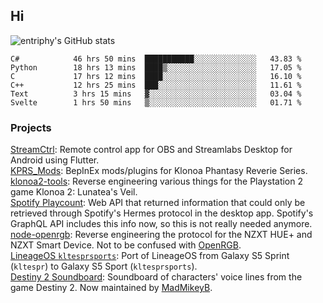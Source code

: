 ## Hi
![entriphy's GitHub stats](https://github-readme-stats.vercel.app/api?username=entriphy&show_icons=true&title_color=2196F3&bg_color=212121&text_color=FAFAFA&hide_border=true)
<!--START_SECTION:waka-->

```text
C#            46 hrs 50 mins  ███████████░░░░░░░░░░░░░░   43.83 %
Python        18 hrs 13 mins  ████▒░░░░░░░░░░░░░░░░░░░░   17.05 %
C             17 hrs 12 mins  ████░░░░░░░░░░░░░░░░░░░░░   16.10 %
C++           12 hrs 25 mins  ███░░░░░░░░░░░░░░░░░░░░░░   11.61 %
Text          3 hrs 15 mins   ▓░░░░░░░░░░░░░░░░░░░░░░░░   03.04 %
Svelte        1 hrs 50 mins   ▒░░░░░░░░░░░░░░░░░░░░░░░░   01.71 %
```

<!--END_SECTION:waka-->
### Projects
[StreamCtrl](https://play.google.com/store/apps/details?id=dev.t4ils.obs_remote): Remote control app for OBS and Streamlabs Desktop for Android using Flutter.<br>
[KPRS_Mods](https://github.com/entriphy/KPRS_Mods): BepInEx mods/plugins for Klonoa Phantasy Reverie Series.<br>
[klonoa2-tools](https://github.com/entriphy/klonoa2-tools): Reverse engineering various things for the Playstation 2 game Klonoa 2: Lunatea's Veil.<br>
[Spotify Playcount](https://github.com/entriphy/sp-playcount-librespot): Web API that returned information that could only be retrieved through Spotify's Hermes protocol in the desktop app. Spotify's GraphQL API includes this info now, so this is not really needed anymore.<br>
[node-openrgb](https://github.com/entriphy/node-openrgb): Reverse engineering the protocol for the NZXT HUE+ and NZXT Smart Device. Not to be confused with [OpenRGB](https://gitlab.com/CalcProgrammer1/OpenRGB).<br>
[LineageOS `kltesprsports`](https://github.com/entriphy/android_device_samsung_kltesprsports): Port of LineageOS from Galaxy S5 Sprint (`kltespr`) to Galaxy S5 Sport (`kltesprsports`).<br>
[Destiny 2 Soundboard](https://github.com/entriphy/Destiny2-Soundboard): Soundboard of characters' voice lines from the game Destiny 2. Now maintained by [MadMikeyB](https://github.com/MadMikeyB/Destiny2-Soundboard).

